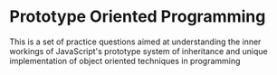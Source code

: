 # Prototype Oriented Programming

This is a set of practice questions aimed at understanding the inner workings of JavaScript's prototype system of inheritance and unique implementation of object oriented techniques in programming
